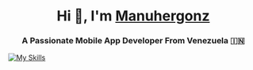 
<h1 align="center">Hi 👋, I'm <a href="https://100rabhcsmc.github.io/Me.io/" target="blank">
Manuhergonz</a></h1>
<h3 align="center">A Passionate Mobile App Developer From Venezuela &#127470;&#127475</h3>


[![My Skills](https://skillicons.dev/icons?i=html,css,discord,java)](https://skillicons.dev)


